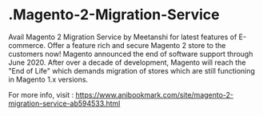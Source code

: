 # .Magento-2-Migration-Service
Avail Magento 2 Migration Service by Meetanshi for latest features of E-commerce. Offer a feature rich and secure Magento 2 store to the customers now! Magento announced the end of software support through June 2020. After over a decade of development, Magento will reach the "End of Life" which demands migration of stores which are still functioning in Magento 1.x versions.

For more info, visit : https://www.anibookmark.com/site/magento-2-migration-service-ab594533.html
